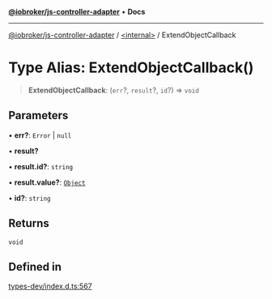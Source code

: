 [**@iobroker/js-controller-adapter**](../../README.md) • **Docs**

***

[@iobroker/js-controller-adapter](../../globals.md) / [\<internal\>](../README.md) / ExtendObjectCallback

# Type Alias: ExtendObjectCallback()

> **ExtendObjectCallback**: (`err`?, `result`?, `id`?) => `void`

## Parameters

• **err?**: `Error` \| `null`

• **result?**

• **result.id?**: `string`

• **result.value?**: [`Object`](Object.md)

• **id?**: `string`

## Returns

`void`

## Defined in

[types-dev/index.d.ts:567](https://github.com/ioBroker/ioBroker.js-controller/blob/ebf87a343c9c866aa4a5e7b77c2c13760c514a2e/packages/types-dev/index.d.ts#L567)
